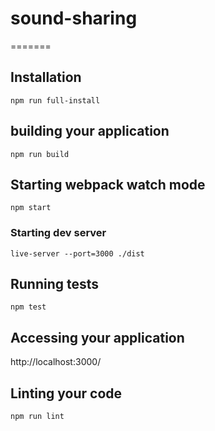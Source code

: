 # sound-sharing
=======

## Installation

```
npm run full-install
```

## building your application

```
npm run build
```

## Starting webpack watch mode

```
npm start
```
### Starting dev server
```
live-server --port=3000 ./dist
```
## Running tests

```
npm test
```

## Accessing your application

http://localhost:3000/  

## Linting your code

```
npm run lint
```
